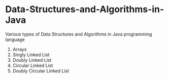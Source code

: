 # Data-Structures-and-Algorithms-in-Java
Various types of Data Structures and Algorithms in Java programming language

1. Arrays
2. Singly Linked List
3. Doubly Linked List
4. Circular Linked List
5. Doubly Circular Linked List
